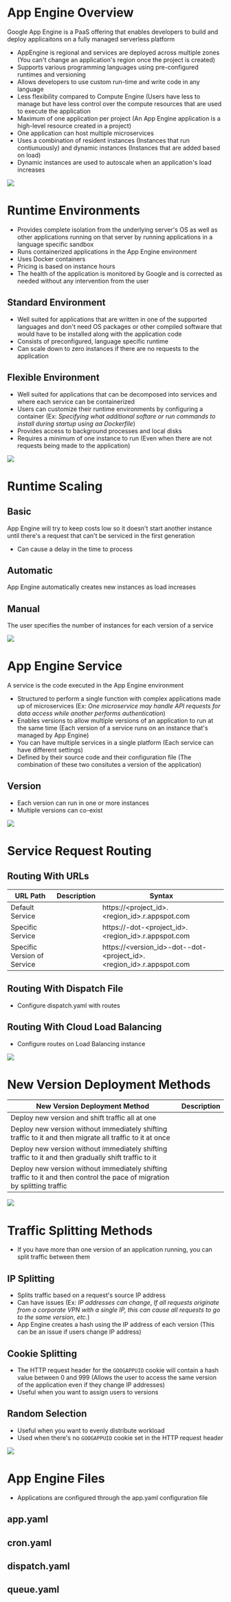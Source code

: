 # App Engine Overview

Google App Engine is a PaaS offering that enables developers to build and deploy applicaitons on a fully managed serverless platform

* AppEngine is regional and services are deployed across multiple zones (You can't change an application's region once the project is created)
* Supports various programming languages using pre-configured runtimes and versioning
* Allows developers to use custom run-time and write code in any language
* Less flexibility compared to Compute Engine (Users have less to manage but have less control over the compute resources that are used to execute the application
* Maximum of one application per project (An App Engine application is a high-level resource created in a project)
* One application can host multiple microservices
* Uses a combination of resident instances (Instances that run contiunuously) and dynamic instances (Instances that are added based on load)
* Dynamic instances are used to autoscale when an application's load increases

![](https://github.com/JonmarCorpuz/SecondBrain/blob/main/Assets/Whitespace.png)

# Runtime Environments

* Provides complete isolation from the underlying server's OS as well as other applications running on that server by running applications in a language specific sandbox
* Runs containerized applications in the App Engine environment
* Uses Docker containers
* Pricing is based on instance hours
* The health of the application is monitored by Google and is corrected as needed without any intervention from the user

## Standard Environment

* Well suited for applications that are written in one of the supported languages and don't need OS packages or other compiled software that would have to be installed along with the application code
* Consists of preconfigured, language specific runtime
* Can scale down to zero instances if there are no requests to the application

## Flexible Environment 

* Well suited for applications that can be decomposed into services and where each service can be containerized
* Users can customize their runtime environments by configuring a container (Ex: *Specifying what additional softare or run commands to install during startup using aa Dockerfile*)
* Provides access to background processes and local disks
* Requires a minimum of one instance to run (Even when there are not requests being made to the application)

![](https://github.com/JonmarCorpuz/SecondBrain/blob/main/Assets/Whitespace.png)

# Runtime Scaling

## Basic 

App Engine will try to keep costs low so it doesn't start another instance until there's a request that can't be serviced in the first generation

* Can cause a delay in the time to process

## Automatic

App Engine automatically creates new instances as load increases

## Manual

The user specifies the number of instances for each version of a service

![](https://github.com/JonmarCorpuz/SecondBrain/blob/main/Assets/Whitespace.png)

# App Engine Service

A service is the code executed in the App Engine environment

* Structured to perform a single function with complex applications made up of microservices (Ex: *One microservice may handle API requests for data access while another performs authentication*)
* Enables versions to allow multiple versions of an application to run at the same time (Each version of a service runs on an instance that's managed by App Engine)
* You can have multiple services in a single platform (Each service can have different settings)
* Defined by their source code and their configuration file (The combination of these two consitutes a version of the application)

## Version

* Each version can run in one or more instances
* Multiple versions can co-exist

![](https://github.com/JonmarCorpuz/SecondBrain/blob/main/Assets/Whitespace.png)

# Service Request Routing

## Routing With URLs

| URL Path | Description | Syntax |
| --- | --- | --- |
| Default Service | | https://<project_id>.<region_id>.r.appspot.com |
| Specific Service | | https://<service>-dot-<project_id>.<region_id>.r.appspot.com |
| Specific Version of Service | | https://<version_id>-dot-<service>-dot-<project_id>.<region_id>.r.appspot.com |

## Routing With Dispatch File

* Configure dispatch.yaml with routes

## Routing With Cloud Load Balancing

* Configure routes on Load Balancing instance

![](https://github.com/JonmarCorpuz/SecondBrain/blob/main/Assets/Whitespace.png)

# New Version Deployment Methods

| New Version Deployment Method | Description |
| --- | --- |
| Deploy new version and shift traffic all at one | |
| Deploy new version without immediately shifting traffic to it and then migrate all traffic to it at once | |
| Deploy new version without immediately shifting traffic to it and then gradually shift traffic to it | |
| Deploy new version without immediately shifting traffic to it and then control the pace of migration by splitting traffic | |

![](https://github.com/JonmarCorpuz/SecondBrain/blob/main/Assets/Whitespace.png)

# Traffic Splitting Methods

* If you have more than one version of an application running, you can split traffic between them

## IP Splitting 

* Splits traffic based on a request's source IP address
* Can have issues (Ex: *IP addresses can change*, *If all requests originate from a corporate VPN with a single IP, this can cause all requests to go to the same version*, *etc.*)
* App Engine creates a hash using the IP address of each version (This can be an issue if users change IP address)

## Cookie Splitting

* The HTTP request header for the `GOOGAPPUID` cookie will contain a hash value between 0 and 999 (Allows the user to access the same version of the application even if they change IP addresses)
* Useful when you want to assign users to versions

## Random Selection

* Useful when you want to evenly distribute workload
* Used when there's no `GOOGAPPUID` cookie set in the HTTP request header

![](https://github.com/JonmarCorpuz/SecondBrain/blob/main/Assets/Whitespace.png)

# App Engine Files

* Applications are configured through the app.yaml configuration file

## app.yaml

## cron.yaml

## dispatch.yaml

## queue.yaml
